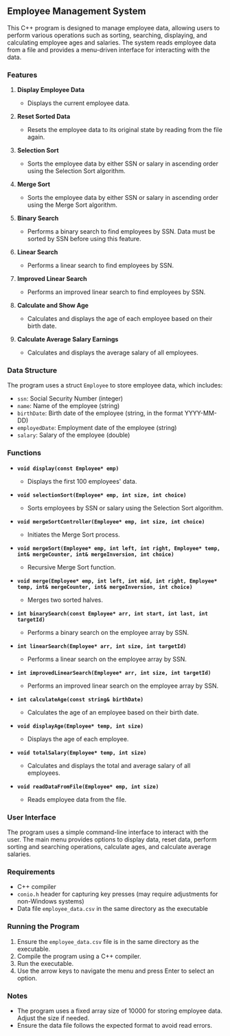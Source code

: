 ## Employee Management System

This C++ program is designed to manage employee data, allowing users to perform various operations such as sorting, searching, displaying, and calculating employee ages and salaries. The system reads employee data from a file and provides a menu-driven interface for interacting with the data.

### Features

1. **Display Employee Data**
   - Displays the current employee data.

2. **Reset Sorted Data**
   - Resets the employee data to its original state by reading from the file again.

3. **Selection Sort**
   - Sorts the employee data by either SSN or salary in ascending order using the Selection Sort algorithm.

4. **Merge Sort**
   - Sorts the employee data by either SSN or salary in ascending order using the Merge Sort algorithm.

5. **Binary Search**
   - Performs a binary search to find employees by SSN. Data must be sorted by SSN before using this feature.

6. **Linear Search**
   - Performs a linear search to find employees by SSN.

7. **Improved Linear Search**
   - Performs an improved linear search to find employees by SSN.

8. **Calculate and Show Age**
   - Calculates and displays the age of each employee based on their birth date.

9. **Calculate Average Salary Earnings**
   - Calculates and displays the average salary of all employees.

### Data Structure

The program uses a struct `Employee` to store employee data, which includes:
- `ssn`: Social Security Number (integer)
- `name`: Name of the employee (string)
- `birthDate`: Birth date of the employee (string, in the format YYYY-MM-DD)
- `employedDate`: Employment date of the employee (string)
- `salary`: Salary of the employee (double)

### Functions

- **`void display(const Employee* emp)`**
  - Displays the first 100 employees' data.

- **`void selectionSort(Employee* emp, int size, int choice)`**
  - Sorts employees by SSN or salary using the Selection Sort algorithm.

- **`void mergeSortController(Employee* emp, int size, int choice)`**
  - Initiates the Merge Sort process.

- **`void mergeSort(Employee* emp, int left, int right, Employee* temp, int& mergeCounter, int& mergeInversion, int choice)`**
  - Recursive Merge Sort function.

- **`void merge(Employee* emp, int left, int mid, int right, Employee* temp, int& mergeCounter, int& mergeInversion, int choice)`**
  - Merges two sorted halves.

- **`int binarySearch(const Employee* arr, int start, int last, int targetId)`**
  - Performs a binary search on the employee array by SSN.

- **`int linearSearch(Employee* arr, int size, int targetId)`**
  - Performs a linear search on the employee array by SSN.

- **`int improvedLinearSearch(Employee* arr, int size, int targetId)`**
  - Performs an improved linear search on the employee array by SSN.

- **`int calculateAge(const string& birthDate)`**
  - Calculates the age of an employee based on their birth date.

- **`void displayAge(Employee* temp, int size)`**
  - Displays the age of each employee.

- **`void totalSalary(Employee* temp, int size)`**
  - Calculates and displays the total and average salary of all employees.

- **`void readDataFromFile(Employee* emp, int size)`**
  - Reads employee data from the file.

### User Interface

The program uses a simple command-line interface to interact with the user. The main menu provides options to display data, reset data, perform sorting and searching operations, calculate ages, and calculate average salaries.

### Requirements

- C++ compiler
- `conio.h` header for capturing key presses (may require adjustments for non-Windows systems)
- Data file `employee_data.csv` in the same directory as the executable

### Running the Program

1. Ensure the `employee_data.csv` file is in the same directory as the executable.
2. Compile the program using a C++ compiler.
3. Run the executable.
4. Use the arrow keys to navigate the menu and press Enter to select an option.

### Notes

- The program uses a fixed array size of 10000 for storing employee data. Adjust the size if needed.
- Ensure the data file follows the expected format to avoid read errors.
